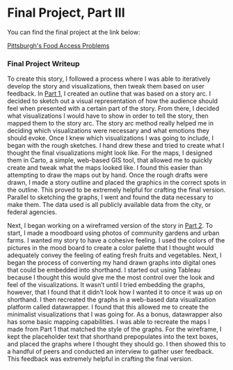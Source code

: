 # Final Project, Part III

You can find the final project at the link below:

[Pittsburgh's Food Access Problems](https://carnegiemellon.shorthandstories.com/pittsburghs-food-access-problems/index.html)


### Final Project Writeup
To create this story, I followed a process where I was able to iteratively develop the story and visualizations, then tweak them based on user feedback. In [Part 1](notion://www.notion.so/mattlampl/final-part-1.md), I created an outline that was based on a story arc. I decided to sketch out a visual representation of how the audience should feel when presented with a certain part of the story. From there, I decided what visualizations I would have to show in order to tell the story, then mapped them to the story arc. The story arc method really helped me in deciding which visualizations were necessary and what emotions they should evoke. Once I knew which visualizations I was going to include, I began with the rough sketches. I hand drew these and tried to create what I thought the final visualizations might look like. For the maps, I designed them in Carto, a simple, web-based GIS tool, that allowed me to quickly create and tweak what the maps looked like. I found this easier than attempting to draw the maps out by hand. Once the rough drafts were drawn, I made a story outline and placed the graphics in the correct spots in the outline. This proved to be extremely helpful for crafting the final version. Parallel to sketching the graphs, I went and found the data necessary to make them. The data used is all publicly available data from the city, or federal agencies.

Next, I began working on a wireframed version of the story in [Part 2](final-part-2.md). To start, I made a moodboard using photos of community gardens and urban farms. I wanted my story to have a cohesive feeling. I used the colors of the pictures in the mood board to create a color palette that I thought would adequately convey the feeling of eating fresh fruits and vegetables. Next, I began the process of converting my hand drawn graphs into digital ones that could be embedded into shorthand. I started out using Tableau because I thought this would give me the most control over the look and feel of the visualizations. It wasn’t until I tried embedding the graphs, however, that I found that it didn’t look how I wanted it to once it was up on shorthand. I then recreated the graphs in a web-based data visualization platform called datawrapper. I found that this allowed me to create the minimalist visualizations that I was going for. As a bonus, datawrapper also has some basic mapping capabilities. I was able to recreate the maps I made from Part 1 that matched the style of the graphs. For the wireframe, I kept the placeholder text that shorthand prepopulates into the text boxes, and placed the graphs where I thought they should go. I then showed this to a handful of peers and conducted an interview to gather user feedback. This feedback was extremely helpful in crafting the final version.
